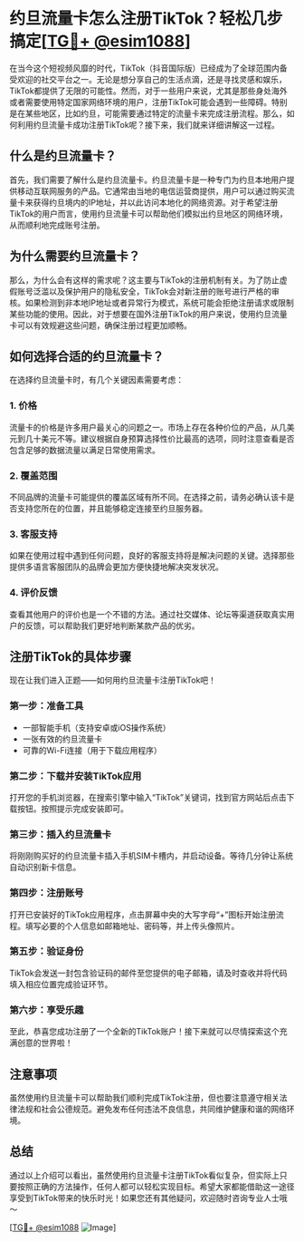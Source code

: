 # 约旦流量卡怎么注册TikTok？轻松几步搞定[[TG💪+ @esim1088](https://t.me/s/esim1088)]

在当今这个短视频风靡的时代，TikTok（抖音国际版）已经成为了全球范围内备受欢迎的社交平台之一。无论是想分享自己的生活点滴，还是寻找灵感和娱乐，TikTok都提供了无限的可能性。然而，对于一些用户来说，尤其是那些身处海外或者需要使用特定国家网络环境的用户，注册TikTok可能会遇到一些障碍。特别是在某些地区，比如约旦，可能需要通过特定的流量卡来完成注册流程。那么，如何利用约旦流量卡成功注册TikTok呢？接下来，我们就来详细讲解这一过程。

## 什么是约旦流量卡？

首先，我们需要了解什么是约旦流量卡。约旦流量卡是一种专门为约旦本地用户提供移动互联网服务的产品。它通常由当地的电信运营商提供，用户可以通过购买流量卡来获得约旦境内的IP地址，并以此访问本地化的网络资源。对于希望注册TikTok的用户而言，使用约旦流量卡可以帮助他们模拟出约旦地区的网络环境，从而顺利地完成账号注册。

## 为什么需要约旦流量卡？

那么，为什么会有这样的需求呢？这主要与TikTok的注册机制有关。为了防止虚假账号泛滥以及保护用户的隐私安全，TikTok会对新注册的账号进行严格的审核。如果检测到非本地IP地址或者异常行为模式，系统可能会拒绝注册请求或限制某些功能的使用。因此，对于想要在国外注册TikTok的用户来说，使用约旦流量卡可以有效规避这些问题，确保注册过程更加顺畅。

## 如何选择合适的约旦流量卡？

在选择约旦流量卡时，有几个关键因素需要考虑：

### 1. **价格**
   流量卡的价格是许多用户最关心的问题之一。市场上存在各种价位的产品，从几美元到几十美元不等。建议根据自身预算选择性价比最高的选项，同时注意查看是否包含足够的数据流量以满足日常使用需求。

### 2. **覆盖范围**
   不同品牌的流量卡可能提供的覆盖区域有所不同。在选择之前，请务必确认该卡是否支持您所在的位置，并且能够稳定连接至约旦服务器。

### 3. **客服支持**
   如果在使用过程中遇到任何问题，良好的客服支持将是解决问题的关键。选择那些提供多语言客服团队的品牌会更加方便快捷地解决突发状况。

### 4. **评价反馈**
   查看其他用户的评价也是一个不错的方法。通过社交媒体、论坛等渠道获取真实用户的反馈，可以帮助我们更好地判断某款产品的优劣。

## 注册TikTok的具体步骤

现在让我们进入正题——如何用约旦流量卡注册TikTok吧！

### 第一步：准备工具
   - 一部智能手机（支持安卓或iOS操作系统）
   - 一张有效的约旦流量卡
   - 可靠的Wi-Fi连接（用于下载应用程序）

### 第二步：下载并安装TikTok应用
   打开您的手机浏览器，在搜索引擎中输入“TikTok”关键词，找到官方网站后点击下载按钮。按照提示完成安装即可。

### 第三步：插入约旦流量卡
   将刚刚购买好的约旦流量卡插入手机SIM卡槽内，并启动设备。等待几分钟让系统自动识别新卡信息。

### 第四步：注册账号
   打开已安装好的TikTok应用程序，点击屏幕中央的大写字母“+”图标开始注册流程。填写必要的个人信息如邮箱地址、密码等，并上传头像照片。

### 第五步：验证身份
   TikTok会发送一封包含验证码的邮件至您提供的电子邮箱，请及时查收并将代码填入相应位置完成验证环节。

### 第六步：享受乐趣
   至此，恭喜您成功注册了一个全新的TikTok账户！接下来就可以尽情探索这个充满创意的世界啦！

## 注意事项
虽然使用约旦流量卡可以帮助我们顺利完成TikTok注册，但也要注意遵守相关法律法规和社会公德规范。避免发布任何违法不良信息，共同维护健康和谐的网络环境。

## 总结

通过以上介绍可以看出，虽然使用约旦流量卡注册TikTok看似复杂，但实际上只要按照正确的方法操作，任何人都可以轻松实现目标。希望大家都能借助这一途径享受到TikTok带来的快乐时光！如果您还有其他疑问，欢迎随时咨询专业人士哦～

[[TG💪+ @esim1088](https://t.me/s/esim1088) ![Image](https://i.postimg.cc/4NQfJmqS/Snipaste-2025-05-13-00-14-12.png)]